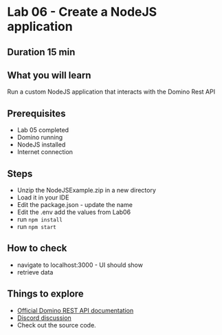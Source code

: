 # Lab 06 - Create a NodeJS application

## Duration 15 min

## What you will learn

Run a custom NodeJS application that interacts with the Domino Rest API

## Prerequisites

- Lab 05 completed
- Domino running
- NodeJS installed
- Internet connection

## Steps

- Unzip the NodeJSExample.zip in a new directory
- Load it in your IDE
- Edit the package.json - update the name
- Edit the .env add the values from Lab06
- run `npm install`
- run `npm start`

## How to check

- navigate to localhost:3000 - UI should show
- retrieve data

## Things to explore

- [Official Domino REST API documentation](https://opensource.hcltechsw.com/Domino-rest-api/index.html)
- [Discord discussion](https://discord.com/invite/jmRHpDRnH4)
- Check out the source code.
